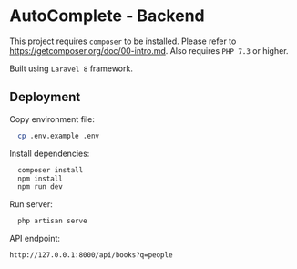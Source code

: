 
# AutoComplete - Backend

This project requires `composer` to be installed. Please refer to https://getcomposer.org/doc/00-intro.md.
Also requires `PHP 7.3` or higher.

Built using `Laravel 8` framework.


## Deployment

Copy environment file:

```bash
  cp .env.example .env
```

Install dependencies:

```bash
  composer install
  npm install
  npm run dev
```

Run server:

```bash
  php artisan serve
```

API endpoint:
```bash
http://127.0.0.1:8000/api/books?q=people
```